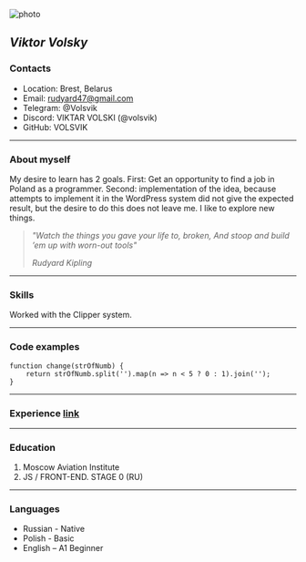 ![photo](https://avatars.githubusercontent.com/u/118456897?v=4)
## *Viktor Volsky*
### **Contacts**
* Location: Brest, Belarus
* Email: rudyard47@gmail.com
* Telegram: @Volsvik
* Discord: VIKTAR VOLSKI (@volsvik)
* GitHub: VOLSVIK

***

### **About myself**
My desire to learn has 2 goals. First: Get an opportunity to find a job in Poland as a programmer. Second: implementation of the idea, because attempts to implement it in the WordPress system did not give the expected result, but the desire to do this does not leave me. I like to explore new things.

>*"Watch the things you gave your life to, broken,*
>*And stoop and build ’em up with worn-out tools"*
>
>*Rudyard Kipling*

***

### **Skills**
Worked with the Clipper system.

***

### **Code examples**
```
function change(strOfNumb) {
    return strOfNumb.split('').map(n => n < 5 ? 0 : 1).join('');
}
```

***

### **Experience** [link](https://rolling-scopes-school.github.io/volsvik-JSFEPRESCHOOL2022Q4/momentum/)

***

### **Education** 
1. Moscow Aviation Institute
2. JS / FRONT-END. STAGE 0 (RU)

***

### **Languages**
- Russian - Native
- Polish - Basic
- English – A1 Beginner

